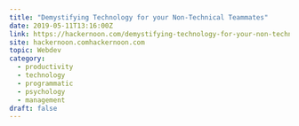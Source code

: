 ```yaml
---
title: "Demystifying Technology for your Non-Technical Teammates"
date: 2019-05-11T13:16:00Z
link: https://hackernoon.com/demystifying-technology-for-your-non-technical-teammates-62b2a4b92be1?source=rss----3a8144eabfe3---4&utm_medium=RSS&utm_source=hune
site: hackernoon.comhackernoon.com
topic: Webdev
category:
  - productivity
  - technology
  - programmatic
  - psychology
  - management
draft: false
---
```

